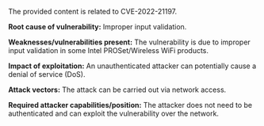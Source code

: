 The provided content is related to CVE-2022-21197.

**Root cause of vulnerability:**
Improper input validation.

**Weaknesses/vulnerabilities present:**
The vulnerability is due to improper input validation in some Intel PROSet/Wireless WiFi products.

**Impact of exploitation:**
An unauthenticated attacker can potentially cause a denial of service (DoS).

**Attack vectors:**
The attack can be carried out via network access.

**Required attacker capabilities/position:**
The attacker does not need to be authenticated and can exploit the vulnerability over the network.